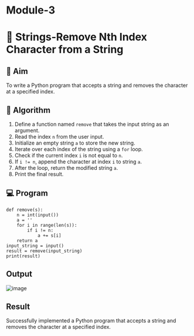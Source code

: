 # Module-3
# 🧹 Strings-Remove Nth Index Character from a String

## 🎯 Aim
To write a Python program that accepts a string and removes the character at a specified index.

## 🧠 Algorithm
1. Define a function named `remove` that takes the input string as an argument.
2. Read the index `n` from the user input.
3. Initialize an empty string `a` to store the new string.
4. Iterate over each index of the string using a `for` loop.
5. Check if the current index `i` is not equal to `n`.
6. If `i != n`, append the character at index `i` to string `a`.
7. After the loop, return the modified string `a`.
8. Print the final result.

## 💻 Program
```
def remove(s):
    n = int(input())
    a = ''
    for i in range(len(s)):
        if i != n:
            a += s[i]
    return a
input_string = input()
result = remove(input_string)
print(result)

```

## Output
![image](https://github.com/user-attachments/assets/09639292-b6e1-4b86-b302-e968ae776abe)

## Result
Successfully implemented a Python program that accepts a string and removes the character at a specified index.
